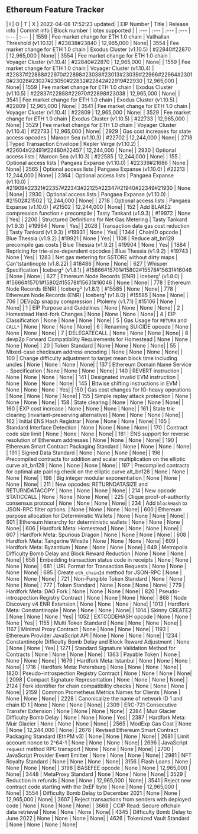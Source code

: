 
## Ethereum Feature Tracker
| I | O | T | X | 2022-04-08 17:52:23 updated|
 | EIP Number | Title | Release info | Commit info |  Block number | Iotex supported |
 | :--- | :--- | :--- | :--- | :--- | :--- |
  | 1559 | Fee market change for ETH 1.0 chain | Vallhallan Threshold (v1.10.12) | #23838#23840 | 12,965,000 | None|
  | 3554 | Fee market change for ETH 1.0 chain | Exodus Cluster (v1.10.5) | #22840#22870 | 12,965,000 | None|
  | 3554 | Fee market change for ETH 1.0 chain | Voyager Cluster (v1.10.4) | #22840#22870 | 12,965,000 | None|
  | 1559 | Fee market change for ETH 1.0 chain | Voyager Cluster (v1.10.4) | #22837#22888#22970#22898#23038#23013#23039#22966#22964#23010#23028#23027#23050#22832#22842#22919#22930 | 12,965,000 | None|
  | 1559 | Fee market change for ETH 1.0 chain | Exodus Cluster (v1.10.5) | #22837#22888#22970#22898#23038 | 12,965,000 | None|
  | 3541 | Fee market change for ETH 1.0 chain | Exodus Cluster (v1.10.5) | #22809 | 12,965,000 | None|
  | 3541 | Fee market change for ETH 1.0 chain | Voyager Cluster (v1.10.4) | #22809 | 12,965,000 | None|
  | 3529 | Fee market change for ETH 1.0 chain | Exodus Cluster (v1.10.5) | #22733 | 12,965,000 | None|
  | 3529 | Fee market change for ETH 1.0 chain | Voyager Cluster (v1.10.4) | #22733 | 12,965,000 | None|
  | 2929 | Gas cost increases for state access opcodes | Maroon Sea (v1.10.3) | #22702 | 12,244,000 | None|
  | 2718 | Typed Transaction Envelope | Kepler Verge (v1.10.2) | #22604#22491#22480#22457 | 12,244,000 | None|
  | 2930 | Optional access lists | Maroon Sea (v1.10.3) | #22585 | 12,244,000 | None|
  | 155 | Optional access lists | Pangaea Expanse (v1.10.0) | #22339#21686 | None | None|
  | 2565 | Optional access lists | Pangaea Expanse (v1.10.0) | #22213 | 12,244,000 | None|
  | 2364 | Optional access lists | Pangaea Expanse (v1.10.0) | #21909#22321#22357#22343#22125#22347#21940#22349#21930 | None | None|
  | 2930 | Optional access lists | Pangaea Expanse (v1.10.0) | #21502#21502 | 12,244,000 | None|
  | 2718 | Optional access lists | Pangaea Expanse (v1.10.0) | #21502 | 12,244,000 | None|
  | 152 | Add BLAKE2 compression function `F` precompile | Tasty Tankard (v1.9.3) | #19972 | None | Yes|
  | 2200 | Structured Definitions for Net Gas Metering | Tasty Tankard (v1.9.3) | #19964 | None | Yes|
  | 2028 | Transaction data gas cost reduction | Tasty Tankard (v1.9.3) | #19931 | None | Yes|
  | 1344 | ChainID opcode | Blue Thessia (v1.9.2) | #19921 | None | Yes|
  | 1108 | Reduce alt_bn128 precompile gas costs | Blue Thessia (v1.9.2) | #19904 | None | Yes|
  | 1884 | Repricing for trie-size-dependent opcodes | Blue Thessia (v1.9.2) | #19743 | None | Yes|
  | 1283 | Net gas metering for SSTORE without dirty maps | Can'tstantinople (v1.8.22) | #18486 | None | None|
  | 627 | Whisper Specification | Iceberg² (v1.8.1) | #15666#15701#15802#15578#15631#16046 | None | None|
  | 627 | Ethereum Node Records (ENR) | Iceberg¹ (v1.8.0) | #15666#15701#15802#15578#15631#16046 | None | None|
  | 778 | Ethereum Node Records (ENR) | Iceberg² (v1.8.1) | #15585 | None | None|
  | 778 | Ethereum Node Records (ENR) | Iceberg¹ (v1.8.0) | #15585 | None | None|
  | 706 | DEVp2p snappy compression | Ptolemy (v1.7.1) | #15106 | None | None|
  | 1 | EIP Purpose and Guidelines | None | None | None | None|
  | 2 | Homestead Hard-fork Changes | None | None | None | None|
  | 4 | EIP Classification | None | None | None | None|
  | 5 | Gas Usage for `RETURN` and `CALL*` | None | None | None | None|
  | 6 | Renaming SUICIDE opcode | None | None | None | None|
  | 7 | DELEGATECALL | None | None | None | None|
  | 8 | devp2p Forward Compatibility Requirements for Homestead | None | None | None | None|
  | 20 | Token Standard | None | None | None | None|
  | 55 | Mixed-case checksum address encoding | None | None | None | None|
  | 100 | Change difficulty adjustment to target mean block time including uncles | None | None | None | None|
  | 137 | Ethereum Domain Name Service - Specification | None | None | None | None|
  | 140 | REVERT instruction | None | None | None | None|
  | 141 | Designated invalid EVM instruction | None | None | None | None|
  | 145 | Bitwise shifting instructions in EVM | None | None | None | Yes|
  | 150 | Gas cost changes for IO-heavy operations | None | None | None | None|
  | 155 | Simple replay attack protection | None | None | None | None|
  | 158 | State clearing | None | None | None | None|
  | 160 | EXP cost increase | None | None | None | None|
  | 161 | State trie clearing (invariant-preserving alternative) | None | None | None | None|
  | 162 | Initial ENS Hash Registrar | None | None | None | None|
  | 165 | Standard Interface Detection | None | None | None | None|
  | 170 | Contract code size limit | None | None | None | None|
  | 181 | ENS support for reverse resolution of Ethereum addresses | None | None | None | None|
  | 190 | Ethereum Smart Contract Packaging Standard | None | None | None | None|
  | 191 | Signed Data Standard | None | None | None | None|
  | 196 | Precompiled contracts for addition and scalar multiplication on the elliptic curve alt_bn128 | None | None | None | None|
  | 197 | Precompiled contracts for optimal ate pairing check on the elliptic curve alt_bn128 | None | None | None | None|
  | 198 | Big integer modular exponentiation | None | None | None | None|
  | 211 | New opcodes: RETURNDATASIZE and RETURNDATACOPY | None | None | None | None|
  | 214 | New opcode STATICCALL | None | None | None | None|
  | 225 | Clique proof-of-authority consensus protocol | None | None | None | None|
  | 234 | Add `blockHash` to JSON-RPC filter options. | None | None | None | None|
  | 600 | Ethereum purpose allocation for Deterministic Wallets | None | None | None | None|
  | 601 | Ethereum hierarchy for deterministic wallets | None | None | None | None|
  | 606 | Hardfork Meta: Homestead | None | None | None | None|
  | 607 | Hardfork Meta: Spurious Dragon | None | None | None | None|
  | 608 | Hardfork Meta: Tangerine Whistle | None | None | None | None|
  | 609 | Hardfork Meta: Byzantium | None | None | None | None|
  | 649 | Metropolis Difficulty Bomb Delay and Block Reward Reduction | None | None | None | None|
  | 658 | Embedding transaction status code in receipts | None | None | None | None|
  | 681 | URL Format for Transaction Requests | None | None | None | None|
  | 695 | Create `eth_chainId` method for JSON-RPC | None | None | None | None|
  | 721 | Non-Fungible Token Standard | None | None | None | None|
  | 777 | Token Standard | None | None | None | None|
  | 779 | Hardfork Meta: DAO Fork | None | None | None | None|
  | 820 | Pseudo-introspection Registry Contract | None | None | None | None|
  | 868 | Node Discovery v4 ENR Extension | None | None | None | None|
  | 1013 | Hardfork Meta: Constantinople | None | None | None | None|
  | 1014 | Skinny CREATE2 | None | None | None | Yes|
  | 1052 | EXTCODEHASH opcode | None | None | None | Yes|
  | 1155 | Multi Token Standard | None | None | None | None|
  | 1167 | Minimal Proxy Contract | None | None | None | None|
  | 1193 | Ethereum Provider JavaScript API | None | None | None | None|
  | 1234 | Constantinople Difficulty Bomb Delay and Block Reward Adjustment | None | None | None | Yes|
  | 1271 | Standard Signature Validation Method for Contracts | None | None | None | None|
  | 1363 | Payable Token | None | None | None | None|
  | 1679 | Hardfork Meta: Istanbul | None | None | None | None|
  | 1716 | Hardfork Meta: Petersburg | None | None | None | None|
  | 1820 | Pseudo-introspection Registry Contract | None | None | None | None|
  | 2098 | Compact Signature Representation | None | None | None | None|
  | 2124 | Fork identifier for chain compatibility checks | None | None | None | None|
  | 2159 | Common Prometheus Metrics Names for Clients | None | None | None | None|
  | 2228 | Canonicalize the name of network ID 1 and chain ID 1 | None | None | None | None|
  | 2309 | ERC-721 Consecutive Transfer Extension | None | None | None | None|
  | 2384 | Muir Glacier Difficulty Bomb Delay | None | None | None | Yes|
  | 2387 | Hardfork Meta: Muir Glacier | None | None | None | None|
  | 2565 | ModExp Gas Cost | None | None | 12,244,000 | None|
  | 2678 | Revised Ethereum Smart Contract Packaging Standard (EthPM v3) | None | None | None | None|
  | 2681 | Limit account nonce to 2^64-1 | None | None | None | None|
  | 2696 | JavaScript `request` method RPC transport | None | None | None | None|
  | 2700 | JavaScript Provider Event Emitter | None | None | None | None|
  | 2981 | NFT Royalty Standard | None | None | None | None|
  | 3156 | Flash Loans | None | None | None | None|
  | 3198 | BASEFEE opcode | None | None | 12,965,000 | None|
  | 3448 | MetaProxy Standard | None | None | None | None|
  | 3529 | Reduction in refunds | None | None | 12,965,000 | None|
  | 3541 | Reject new contract code starting with the 0xEF byte | None | None | 12,965,000 | None|
  | 3554 | Difficulty Bomb Delay to December 2021 | None | None | 12,965,000 | None|
  | 3607 | Reject transactions from senders with deployed code | None | None | None | None|
  | 3668 | CCIP Read: Secure offchain data retrieval | None | None | None | None|
  | 4345 | Difficulty Bomb Delay to June 2022 | None | None | None | None|
  | 4626 | Tokenized Vault Standard | None | None | None | None|
